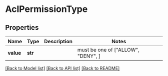 # AclPermissionType


## Properties
Name | Type | Description | Notes
------------ | ------------- | ------------- | -------------
**value** | **str** |  |  must be one of ["ALLOW", "DENY", ]

[[Back to Model list]](../README.md#documentation-for-models) [[Back to API list]](../README.md#documentation-for-api-endpoints) [[Back to README]](../README.md)


